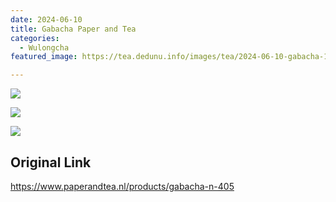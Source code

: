 ```yaml
---
date: 2024-06-10
title: Gabacha Paper and Tea
categories:
  - Wulongcha
featured_image: https://tea.dedunu.info/images/tea/2024-06-10-gabacha-1.jpeg

---
```


![](https://tea.dedunu.info/images/tea/2024-06-10-gabacha-2.jpeg)

![](https://tea.dedunu.info/images/tea/2024-06-10-gabacha-3.jpeg)

![](https://tea.dedunu.info/images/tea/2024-06-10-gabacha-4.jpeg)

## Original Link

<https://www.paperandtea.nl/products/gabacha-n-405>
